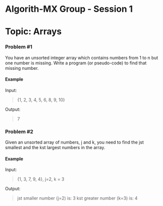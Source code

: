 # Algorith-MX Group - Session 1
# Topic: Arrays

### Problem #1

You have an unsorted integer array which contains numbers from 1 to n but one number is missing.
Write a program (or pseudo-code) to find that missing number.

#### Example

Input:

> {1, 2, 3, 4, 5, 6, 8, 9, 10}

Output:
> 7


### Problem #2

Given an unsorted array of numbers, j and k, you need to find the jst smallest and the kst largest numbers in the array. 

#### Example

Input:

> {1, 3, 7, 9, 4}, j=2, k = 3

Output:

> jst smaller number (j=2) is: 3
> kst greater number (k=3) is: 4
